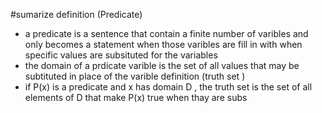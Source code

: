#sumarize 
definition (Predicate)
- a predicate is a sentence that contain a finite number of varibles and only becomes a statement when those varibles are fill in with  when specific values are subsituted for the variables 
- the domain of a prdicate varible is the set of all values that may be subtituted in place of the varible 
definition (truth set )
- if P(x) is a predicate and x has domain D , the truth set is the set of all elements of D that make P(x) true when thay are subs